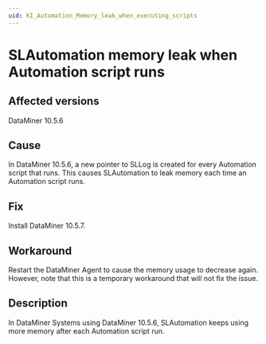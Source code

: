 ```yaml
---
uid: KI_Automation_Memory_leak_when_executing_scripts
---
```


# SLAutomation memory leak when Automation script runs

## Affected versions

DataMiner 10.5.6

## Cause

In DataMiner 10.5.6<!--RN 42572-->, a new pointer to SLLog is created for every Automation script that runs. This causes SLAutomation to leak memory each time an Automation script runs.

## Fix

Install DataMiner 10.5.7<!--RN 43073-->.

## Workaround

Restart the DataMiner Agent to cause the memory usage to decrease again. However, note that this is a temporary workaround that will not fix the issue.

## Description

In DataMiner Systems using DataMiner 10.5.6, SLAutomation keeps using more memory after each Automation script run.<!--RN 42572-->
